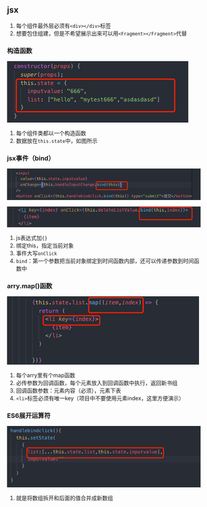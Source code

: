 ## jsx
  1. 每个组件最外层必须有```<div></div>```标签
  2. 想要包住组建，但是不希望展示出来可以用```<Fragment></Fragment>```代替

### 构造函数
![title](https://raw.githubusercontent.com/zhouyubiu/gitnotes_images/master/gitnote/2020/06/21/1592676822174-1592676822176.png)
1. 每个组件类都以一个构造函数
2. 数据放在```this.state```中，如图所示



### jsx事件（bind）
![title](https://raw.githubusercontent.com/zhouyubiu/gitnotes_images/master/gitnote/2020/06/21/1592676081395-1592676081418.png)

![title](https://raw.githubusercontent.com/zhouyubiu/gitnotes_images/master/gitnote/2020/06/21/1592678900889-1592678900893.png)
1. js表达式加```{}```
2. 绑定this，指定当前对象
3. 事件大写```onClick```
4. ```bind```：第一个参数把当前对象绑定到时间函数内部，还可以传递参数到时间函数中

### arry.map()函数
![title](https://raw.githubusercontent.com/zhouyubiu/gitnotes_images/master/gitnote/2020/06/21/1592676460030-1592676460060.png)

1. 每个arry里有个map函数
2. 必传参数为回调函数，每个元素放入到回调函数中执行，返回新书组
3. 回调函数参数：元素内容（必须），元素下表
4. ```<li>```标签必须有唯一key（项目中不要使用元素index，这里方便演示）


### ES6展开运算符

![title](https://raw.githubusercontent.com/zhouyubiu/gitnotes_images/master/gitnote/2020/06/21/1592677114941-1592677114943.png)
1. 就是将数组拆开和后面的值合并成新数组





